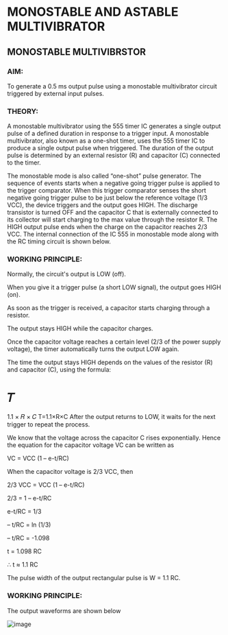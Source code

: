 # MONOSTABLE AND ASTABLE MULTIVIBRATOR
## MONOSTABLE MULTIVIBRSTOR

### AIM:
To generate a 0.5 ms output pulse using a monostable multivibrator circuit triggered by external input pulses.

### THEORY:
A monostable multivibrator using the 555 timer IC generates a single output pulse of a defined duration in response to a trigger input. A monostable multivibrator, also known as a one-shot timer, uses the 555 timer IC to produce a single output pulse when triggered. The duration of the output pulse is determined by an external resistor (R) and capacitor (C) connected to the timer. 

The monostable mode is also called “one-shot” pulse generator. The sequence of events starts when a negative going trigger pulse is applied to the trigger comparator. When this trigger comparator senses the short negative going trigger pulse to be just below the reference voltage (1/3 VCC), the device triggers and the output goes HIGH.
The discharge transistor is turned OFF and the capacitor C that is externally connected to its collector will start charging to the max value through the resistor R. The HIGH output pulse ends when the charge on the capacitor reaches 2/3 VCC. The internal connection of the IC 555 in monostable mode along with the RC timing circuit is shown below.

### WORKING PRINCIPLE:

Normally, the circuit's output is LOW (off).

When you give it a trigger pulse (a short LOW signal), the output goes HIGH (on).

As soon as the trigger is received, a capacitor starts charging through a resistor.

The output stays HIGH while the capacitor charges.

Once the capacitor voltage reaches a certain level (2/3 of the power supply voltage), the timer automatically turns the output LOW again.

The time the output stays HIGH depends on the values of the resistor (R) and capacitor (C), using the formula:

𝑇
=
1.1
×
𝑅
×
𝐶
T=1.1×R×C
After the output returns to LOW, it waits for the next trigger to repeat the process.


We know that the voltage across the capacitor C rises exponentially. Hence the equation for the capacitor voltage VC can be written as

VC = VCC (1 – e-t/RC)

When the capacitor voltage is 2/3 VCC, then

2/3 VCC = VCC (1 – e-t/RC)

2/3 = 1 – e-t/RC

e-t/RC = 1/3

– t/RC = ln (1/3)

– t/RC = -1.098

t = 1.098 RC

∴ t ≈ 1.1 RC

The pulse width of the output rectangular pulse is W = 1.1 RC.

### WORKING PRINCIPLE:

The output waveforms are shown below

![image](https://github.com/user-attachments/assets/76bad3dd-7510-4c5c-9e4c-29c427ea525d)

